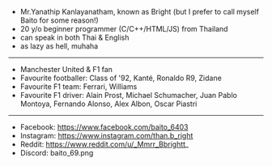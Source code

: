 - Mr.Yanathip Kanlayanatham, known as Bright (but I prefer to call myself Baito for some reason!)
- 20 y/o beginner programmer (C/C++/HTML/JS) from Thailand
- can speak in both Thai & English
- as lazy as hell, muhaha
---
- Manchester United & F1 fan
- Favourite footballer: Class of '92, Kanté, Ronaldo R9, Zidane
- Favourite F1 team: Ferrari, Williams
- Favourite F1 driver: Alain Prost, Michael Schumacher, Juan Pablo Montoya, Fernando Alonso, Alex Albon, Oscar Piastri
---
- Facebook: https://www.facebook.com/baito_6403
- Instagram: https://www.instagram.com/than.b_right
- Reddit: https://www.reddit.com/u/_Mmrr_Bbrightt_
- Discord: baito_69.png
